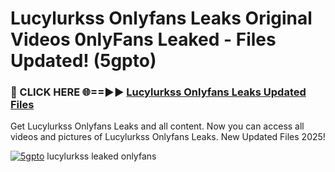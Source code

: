 # Lucylurkss Onlyfans Leaks Original Videos 0nlyFans Leaked - Files Updated! (5gpto)

<h3>🔴 CLICK HERE 🌐==►► <a href="https://tinyurl.com/ms9xzufz" rel="nofollow">Lucylurkss Onlyfans Leaks Updated Files</a></h3>

Get Lucylurkss Onlyfans Leaks and all content. Now you can access all videos and pictures of Lucylurkss Onlyfans Leaks. New Updated Files 2025!

[![5gpto](https://i.imgur.com/PQ7UWWw.gif)](https://tinyurl.com/ms9xzufz)
lucylurkss leaked onlyfans